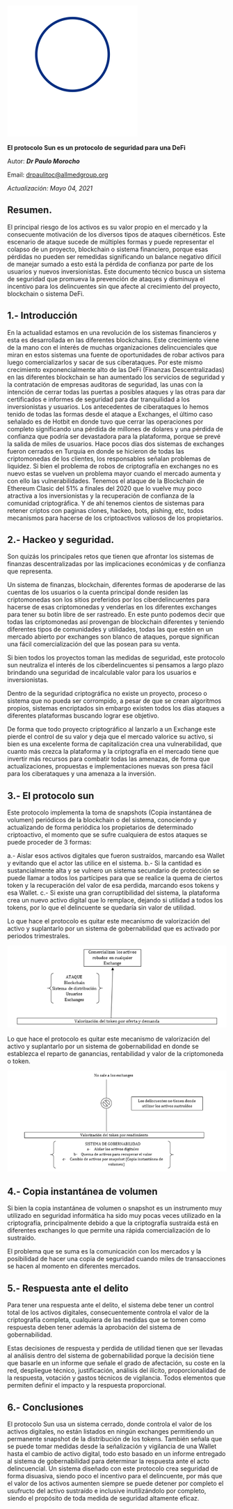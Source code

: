 ![Texto alternativo](https://github.com/drpauloerc20/sun-protocol/blob/main/protocol%20sun.svg)

__El protocolo Sun es un protocolo de seguridad para una DeFi__ 
 
Autor: ___Dr Paulo Morocho___ 

Email: drpaulitoc@allmedgroup.org
    
*Actualización: Mayo 04, 2021* 
 
 
## Resumen.

El principal riesgo de los activos es su valor propio en el mercado y la consecuente motivación de los diversos tipos de ataques cibernéticos. Este escenario de ataque sucede de múltiples formas y puede representar el colapso de un proyecto, blockchain o sistema financiero, porque esas pérdidas no pueden ser remedidas significando un balance negativo difícil de manejar sumado a esto está la pérdida de confianza por parte de los usuarios y nuevos inversionistas. Este documento técnico busca un sistema de seguridad que promueva la prevención de ataques y disminuya el incentivo para los delincuentes sin que afecte al crecimiento del proyecto, blockchain o sistema DeFi. 

## 1.- Introducción 
 
En la actualidad estamos en una revolución de los sistemas financieros y esta es desarrollada en las diferentes blockchains. Este crecimiento viene de la mano con el interés de muchas organizaciones delincuenciales que miran en estos sistemas una fuente de oportunidades de robar activos para luego comercializarlos y sacar de sus ciberataques. Por este mismo crecimiento exponencialmente alto de las DeFi (Finanzas Descentralizadas) en las diferentes blockchain se han aumentado los servicios de seguridad y la contratación de empresas auditoras de seguridad, las unas con la intención de cerrar todas las puertas a posibles ataques y las otras para dar certificados e informes de seguridad para dar tranquilidad a los inversionistas y usuarios. 
Los antecedentes de ciberataques lo hemos tenido de todas las formas desde el ataque a Exchanges, el último caso señalado es de Hotbit en donde tuvo que cerrar las operaciones por completo significando una pérdida de millones de dolares y una pérdida de confianza que podría ser devastadora para la plataforma, porque se prevé la salida de miles de usuarios. 
Hace pocos días dos sistemas de exchanges fueron cerrados en Turquia en donde se hicieron de todas las criptomonedas de los clientes, los responsables señalan problemas de liquidez. Si bien el problema de robos de criptografía en exchanges no es nuevo estas se vuelven un problema mayor cuando el mercado aumenta y con ello las vulnerabilidades. 
Tenemos el ataque de la Blockchain de Ethereum Clasic del 51% a finales del 2020 que lo vuelve muy poco atractiva a los inversionistas y la recuperación de confianza de la comunidad criptográfica.
Y de ahí tenemos cientos de sistemas para retener criptos con paginas clones, hackeo, bots, pishing, etc, todos mecanismos para hacerse de los criptoactivos valiosos de los propietarios.

## 2.- Hackeo y seguridad. 
 
Son quizás los principales retos que tienen que afrontar los sistemas de finanzas descentralizadas por las implicaciones económicas y de confianza que representa.

Un sistema de finanzas, blockchain, diferentes formas de apoderarse de las cuentas de los usuarios o la cuenta principal donde residen las criptomonedas son los sitios preferidos por los ciberdelincuentes para hacerse de esas criptomonedas y venderlas en los diferentes exchanges para tener su botín libre de ser rastreado. En este punto podemos decir que todas las criptomonedas así provengan de blockchain diferentes y teniendo diferentes tipos de comunidades y utilidades, todas las que estén en un mercado abierto por exchanges son blanco de ataques, porque significan una fácil comercialización del que las posean para su venta.

Si bien todos los proyectos toman las medidas de seguridad, este protocolo sun neutraliza el interés de los ciberdelincuentes si pensamos a largo plazo brindando una seguridad de incalculable valor para los usuarios e inversionistas.  

Dentro de la seguridad criptográfica no existe un proyecto, proceso o sistema que no pueda ser corrompido, a pesar de que se crean algoritmos propios, sistemas encriptados sin embargo existen todos los días ataques a diferentes plataformas buscando lograr ese objetivo. 

De forma que todo proyecto criptográfico al lanzarlo a un Exchange este pierde el control de su valor y deja que el mercado valorice su activo, si bien es una excelente forma de capitalización crea una vulnerabilidad, que cuanto más crezca la plataforma y la criptografía en el mercado tiene que invertir más recursos para combatir todas las amenazas, de forma que actualizaciones, propuestas e implementaciones nuevas son presa fácil para los ciberataques y una amenaza a la inversión.


## 3.-	El protocolo sun  
 
Este protocolo implementa la toma de snapshots (Copia instantánea de volumen) periódicos de la blockchain o del sistema, conociendo y actualizando de forma periódica los propietarios de determinado criptoactivo, el momento que se sufre cualquiera de estos ataques se puede proceder de 3 formas:

a.- Aislar esos activos digitales que fueron sustraídos, marcando esa Wallet y evitando que el actor las utilice en el sistema.
b.- Si la cantidad es sustancialmente alta y se vulnero un sistema secundario de protección se puede llamar a todos los partícipes para que se realice la quema de ciertos token y la recuperación del valor de esa perdida, marcando esos tokens y esa Wallet.
c.- Si existe una gran corruptibilidad del sistema, la plataforma crea un nuevo activo digital que lo remplace, dejando si utilidad a todos los tokens, por lo que el delincuente se quedaría sin valor de utilidad. 

Lo que hace el protocolo es quitar este mecanismo de valorización del activo y suplantarlo por un sistema de gobernabilidad que es activado por periodos trimestrales.

![Texto alternativo](https://github.com/drpauloerc20/sun-protocol/blob/main/protocolo-sun1.png)

Lo que hace el protocolo es quitar este mecanismo de valorización del activo y suplantarlo por un sistema de gobernabilidad en donde se establezca el reparto de ganancias, rentabilidad y valor de la criptomoneda o token. 

![Texto alternativo](https://github.com/drpauloerc20/sun-protocol/blob/main/protocolo-sun2.png)

## 4.- Copia instantánea de volumen
 
Si bien la copia instantánea de volumen o snapshot es un instrumento muy utilizado en seguridad informática ha sido muy pocas veces utilizado en la criptografía, principalmente debido a que la criptografía sustraída está en diferentes exchanges lo que permite una rápida comercialización de lo sustraído. 

El problema que se suma es la comunicación con los mercados y la posibilidad de hacer una copia de seguridad cuando miles de transacciones se hacen al momento en diferentes mercados.


## 5.-	Respuesta ante el delito 
 
Para tener una respuesta ante el delito, el sistema debe tener un control total de los activos digitales, consecuentemente controla el valor de la criptografía completa, cualquiera de las medidas que se tomen como respuesta deben tener además la aprobación del sistema de gobernabilidad.

Estas decisiones de respuesta y perdida de utilidad tienen que ser llevadas al análisis dentro del sistema de gobernabilidad porque la decisión tiene que basarle en un informe que señale el grado de afectación, su coste en la red, despliegue técnico, justificación, análisis del ilícito, proporcionalidad de la respuesta, votación y gastos técnicos de vigilancia. Todos elementos que permiten definir el impacto y la respuesta proporcional.


## 6.- Conclusiones 
 
El protocolo Sun usa un sistema cerrado, donde controla el valor de los activos digitales, no están listados en ningún exchanges permitiendo un permanente snapshot de la distribución de los tokens. También señala que se puede tomar medidas desde la señalización y vigilancia de una Wallet hasta el cambio de activo digital, todo esto basado en un informe entregado al sistema de gobernabilidad para determinar la respuesta ante el acto delincuencial. Un sistema diseñado con este protocolo crea seguridad de forma disuasiva, siendo poco el incentivo para el delincuente, por más que el valor de los activos aumenten siempre se puede detener por completo el usufructo del activo sustraído e inclusive inutilizándolo por completo, siendo el propósito de toda medida de seguridad altamente eficaz.

